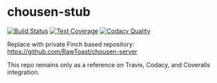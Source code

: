 # chousen-stub

[![Build Status](https://travis-ci.org/RawToast/chousen.svg?branch=master)](https://travis-ci.org/RawToast/chousen) 
[![Test Coverage](https://coveralls.io/repos/github/RawToast/chousen/badge.svg?branch=master)](https://coveralls.io/github/RawToast/chousen)
[![Codacy Quality](https://api.codacy.com/project/badge/grade/cfd1ba4541f043919f5960dcce048600)](https://www.codacy.com/app/RawToast/chousen)

Replace with private Finch based repository: https://github.com/RawToast/chousen-server

This repo remains only as a reference on Travis, Codacy, and Coveralls integration.
